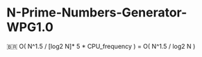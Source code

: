 # N-Prime-Numbers-Generator-WPG1.0
🇧🇷 O( N^1.5 / [log2 N]* 5 * CPU_frequency ) = O( N^1.5 / log2 N )
